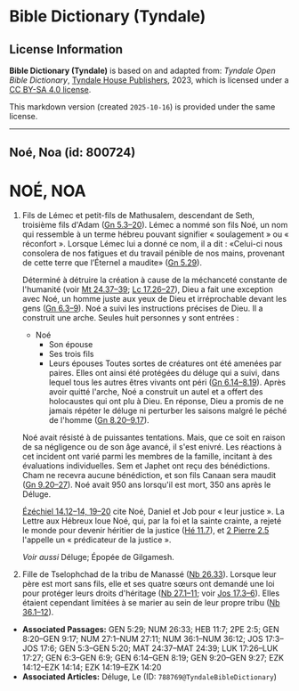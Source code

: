 # Bible Dictionary (Tyndale)

## License Information

**Bible Dictionary (Tyndale)** is based on and adapted from: _Tyndale Open Bible Dictionary_, [Tyndale House Publishers](https://tyndaleopenresources.com/), 2023, which is licensed under a [CC BY-SA 4.0 license](https://creativecommons.org/licenses/by-sa/4.0/legalcode.en).

This markdown version (created `2025-10-16`) is provided under the same license.



--------------------------------

## Noé, Noa (id: 800724)

NOÉ, NOA
========

1. Fils de Lémec et petit\-fils de Mathusalem, descendant de Seth, troisième fils d'Adam ([Gn 5\.3–20](https://ref.ly/Gen5:3-Gen5:20)). Lémec a nommé son fils Noé, un nom qui ressemble à un terme hébreu pouvant signifier « soulagement » ou « réconfort ». Lorsque Lémec lui a donné ce nom, il a dit : «Celui\-ci nous consolera de nos fatigues et du travail pénible de nos mains, provenant de cette terre que l’Éternel a maudite» ([Gn 5\.29](https://ref.ly/Gen5:29)).

    Déterminé à détruire la création à cause de la méchanceté constante de l'humanité (voir [Mt 24\.37–39](https://ref.ly/Matt24:37-Matt24:39); [Lc 17\.26–27](https://ref.ly/Luke17:26-Luke17:27)), Dieu a fait une exception avec Noé, un homme juste aux yeux de Dieu et irréprochable devant les gens ([Gn 6\.3–9](https://ref.ly/Gen6:3-Gen6:9)). Noé a suivi les instructions précises de Dieu. Il a construit une arche. Seules huit personnes y sont entrées :

    * Noé
        * Son épouse
        * Ses trois fils
        * Leurs épouses
        Toutes sortes de créatures ont été amenées par paires. Elles ont ainsi été protégées du déluge qui a suivi, dans lequel tous les autres êtres vivants ont péri ([Gn 6\.14–8\.19](https://ref.ly/Gen6:14-Gen8:19)). Après avoir quitté l'arche, Noé a construit un autel et a offert des holocaustes qui ont plu à Dieu. En réponse, Dieu a promis de ne jamais répéter le déluge ni perturber les saisons malgré le péché de l'homme ([Gn 8\.20–9\.17](https://ref.ly/Gen8:20-Gen9:17)).

    Noé avait résisté à de puissantes tentations. Mais, que ce soit en raison de sa négligence ou de son âge avancé, il s'est enivré. Les réactions à cet incident ont varié parmi les membres de la famille, incitant à des évaluations individuelles. Sem et Japhet ont reçu des bénédictions. Cham ne recevra aucune bénédiction, et son fils Canaan sera maudit ([Gn 9\.20–27](https://ref.ly/Gen9:20-Gen9:27)). Noé avait 950 ans lorsqu'il est mort, 350 ans après le Déluge.

    [Ézéchiel 14\.12](https://ref.ly/Ezek14:12-Ezek14:14,Ezek14:19-Ezek14:20)[–](https://ref.ly/Ezek14:12-Ezek14:14)[14, 19](https://ref.ly/Ezek14:12-Ezek14:14,Ezek14:19-Ezek14:20)[–](https://ref.ly/Ezek14:12-Ezek14:14)[20](https://ref.ly/Ezek14:12-Ezek14:14,Ezek14:19-Ezek14:20) cite Noé, Daniel et Job pour « leur justice ». La Lettre aux Hébreux loue Noé, qui, par la foi et la sainte crainte, a rejeté le monde pour devenir héritier de la justice ([Hé 11\.7](https://ref.ly/Heb11:7)), et [2 Pierre 2\.5](https://ref.ly/2Pet2:5) l'appelle un « prédicateur de la justice ».

    *Voir aussi* Déluge; Épopée de Gilgamesh.

2. Fille de Tselophchad de la tribu de Manassé ([Nb 26\.33](https://ref.ly/Num26:33)). Lorsque leur père est mort sans fils, elle et ses quatre sœurs ont demandé une loi pour protéger leurs droits d'héritage ([Nb 27\.1–11](https://ref.ly/Num27:1-Num27:11); voir [Jos 17\.3–6](https://ref.ly/Josh17:3-Josh17:6)). Elles étaient cependant limitées à se marier au sein de leur propre tribu ([Nb 36\.1–12](https://ref.ly/Num36:1-Num36:12)).

* **Associated Passages:** GEN 5:29; NUM 26:33; HEB 11:7; 2PE 2:5; GEN 8:20–GEN 9:17; NUM 27:1–NUM 27:11; NUM 36:1–NUM 36:12; JOS 17:3–JOS 17:6; GEN 5:3–GEN 5:20; MAT 24:37–MAT 24:39; LUK 17:26–LUK 17:27; GEN 6:3–GEN 6:9; GEN 6:14–GEN 8:19; GEN 9:20–GEN 9:27; EZK 14:12–EZK 14:14; EZK 14:19–EZK 14:20
* **Associated Articles:** Déluge, Le (ID: `788769@TyndaleBibleDictionary`)


